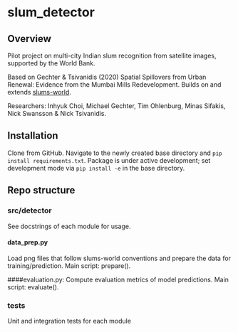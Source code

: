# slum_detector

## Overview

Pilot project on multi-city Indian slum recognition from satellite images, supported by the World Bank.

Based on Gechter & Tsivanidis (2020) Spatial Spillovers from Urban Renewal: Evidence from the Mumbai Mills Redevelopment. 
Builds on and extends [slums-world](github.com/mgechter/slums-world).

Researchers: Inhyuk Choi, Michael Gechter, Tim Ohlenburg, Minas Sifakis, Nick Swansson & Nick Tsivanidis.

## Installation
Clone from GitHub. Navigate to the newly created base directory and `pip install requirements.txt`.
Package is under active development; set development mode via `pip install -e` in the base directory. 


## Repo structure
### src/detector
See docstrings of each module for usage.

#### data_prep.py
Load png files that follow slums-world conventions and prepare the data for training/prediction. 
Main script: prepare().

####evaluation.py: 
Compute evaluation metrics of model predictions.
Main script: evaluate().


### tests
Unit and integration tests for each module